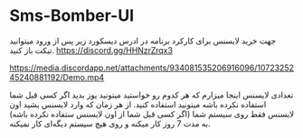 # Sms-Bomber-UI

جهت خرید لایسنس برای کارکرد برنامه در ادرس دیسکورد زیر پس از ورود میتوانید تیکت باز کنید.
https://discord.gg/HHNzrZrqx3


https://media.discordapp.net/attachments/934081535206916096/1072325245240881192/Demo.mp4


تعدادی لایسنس اینجا میزارم که هر کدوم رو خواستید میتونید یوز بدید اگر کسی قبل شما استفاده نکرده باشه میتونید استفاده کنید.
از هر زمان که وارد لایسنس بشید اون لایسنس فقط روی سیستم شما (اگر کسی قبل شما از اون لایسنس ستفاده نکرده باشه) به مدت 7 روز کار میکنه و روی هیچ سیستم دیگه‌ای کار نمیکنه.

